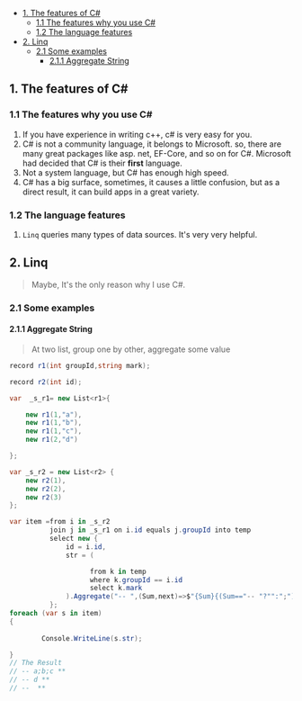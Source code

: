 - [1. The features of C#](#1-the-features-of-c)
  - [1.1 The features why you use C#](#11-the-features-why-you-use-c)
  - [1.2 The language features](#12-the-language-features)
- [2. Linq](#2-linq)
  - [2.1 Some examples](#21-some-examples)
    - [2.1.1 Aggregate String](#211-aggregate-string)

## 1. The features of C#

### 1.1 The features why you use C#

1. If you have experience in writing c++, c# is very easy for you.
2. C# is not a community language, it belongs to Microsoft. so, there are many great packages like asp. net, EF-Core, and so on for C#. Microsoft had decided that C# is their **first** language.
3. Not a system language, but C# has enough high speed.
4. C# has a big surface, sometimes, it causes a little confusion, but as a direct result, it can build apps in a great variety.


### 1.2 The language features

1. `Linq` queries many types of data sources. It's very very helpful.



## 2. Linq

> Maybe, It's the only reason why I use C#.

### 2.1 Some examples

#### 2.1.1 Aggregate String

> At two list, group one by other, aggregate some value

```csharp
record r1(int groupId,string mark);

record r2(int id);

var  _s_r1= new List<r1>{

    new r1(1,"a"),
    new r1(1,"b"),
    new r1(1,"c"),
    new r1(2,"d")

};

var _s_r2 = new List<r2> {
    new r2(1),
    new r2(2),
    new r2(3)
};

var item =from i in _s_r2
          join j in _s_r1 on i.id equals j.groupId into temp
          select new {
              id = i.id,
              str = (

                    from k in temp
                    where k.groupId == i.id
                    select k.mark
              ).Aggregate("-- ",(Sum,next)=>$"{Sum}{(Sum=="-- "?"":";")}{next}",Finalresult=>Finalresult+" **")
          };
foreach (var s in item)
{
    
        Console.WriteLine(s.str);

}
// The Result
// -- a;b;c **
// -- d **
// --  **

```
